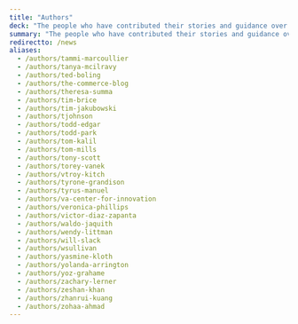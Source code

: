 ```yaml
---
title: "Authors"
deck: "The people who have contributed their stories and guidance over the years."
summary: "The people who have contributed their stories and guidance over the years."
redirectto: /news
aliases: 
  - /authors/tammi-marcoullier
  - /authors/tanya-mcilravy
  - /authors/ted-boling
  - /authors/the-commerce-blog
  - /authors/theresa-summa
  - /authors/tim-brice
  - /authors/tim-jakubowski
  - /authors/tjohnson
  - /authors/todd-edgar
  - /authors/todd-park
  - /authors/tom-kalil
  - /authors/tom-mills
  - /authors/tony-scott
  - /authors/torey-vanek
  - /authors/vtroy-kitch
  - /authors/tyrone-grandison
  - /authors/tyrus-manuel
  - /authors/va-center-for-innovation
  - /authors/veronica-phillips
  - /authors/victor-diaz-zapanta
  - /authors/waldo-jaquith
  - /authors/wendy-littman
  - /authors/will-slack
  - /authors/wsullivan
  - /authors/yasmine-kloth
  - /authors/yolanda-arrington
  - /authors/yoz-grahame
  - /authors/zachary-lerner
  - /authors/zeshan-khan
  - /authors/zhanrui-kuang
  - /authors/zohaa-ahmad
---
```


